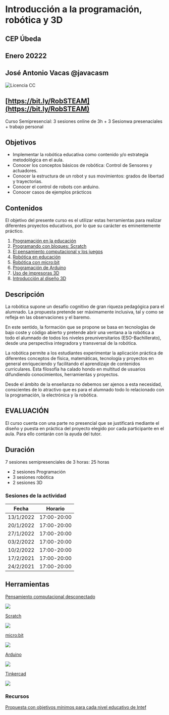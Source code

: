 # Introducción a la programación, robótica y 3D

## CEP Úbeda
## Enero 20222

## José Antonio Vacas @javacasm 

![Licencia CC](./images/Licencia_CC_peque.png)

## [https://bit.ly/RobSTEAM](https://bit.ly/RobSTEAM)

Curso Semipresencial: 3 sesiones online de 3h + 3 Sesionwa presenaciales + trabajo personal

## Objetivos

- Implementar la robótica educativa como contenido y/o estrategia metodológica en el aula.
- Conocer los conceptos básicos de robótica: Control de Sensores y actuadores.
- Conocer la estructura de un robot y sus movimientos: grados de libertad y trayectorias.
- Conocer el control de robots con arduino.
- Conocer casos de ejemplos prácticos

## Contenidos

El objetivo del presente curso es el utilizar estas herramientas para realizar diferentes proyectos educativos, por lo que su carácter es eminentemente práctico.

1. [Programación en la educación](./scratch/1.0.ProgramacionEnEducacion.md)
1. [Programando con bloques: Scratch](./scratch/3.0.Scratch3.0.md)
1. [El pensamiento computacional y los juegos](./scratch/9.0.PC_Unplugged.md)
1. [Robótica en educación](./scratch/8.1.0.RoboticaEducacion.md)
1. [Robótica con micro:bit](./microbit/0.Introduccion.md)
1. [Programación de Arduino](./arduino/arduinoblocks.md)
1. [Uso de impresoras 3D](./3D/README.md)
1. [Introducción al diseño 3D](./3D/9.0.HerramientasDiseño3D.md)


## Descripción

La robótica supone un desafío cognitivo de gran riqueza pedagógica para el alumnado. La propuesta pretende ser máximamente inclusiva, tal y como se refleja en las observaciones y el baremo.

En este sentido, la formación que se propone se basa en tecnologías de bajo coste y código abierto y pretende abrir una ventana a la robótica a todo el alumnado de todos los niveles preuniversitarios (ESO-Bachillerato), desde una perspectiva integradora y transversal de la robótica. 

La robótica permite a los estudiantes experimentar la aplicación práctica de diferentes conceptos de física, matemáticas, tecnología y proyectos en general enriqueciendo y facilitando el aprendizaje de contenidos curriculares. Esta filosofía ha calado hondo en multitud de usuarios difundiendo conocimientos, herramientas y proyectos.

Desde el ámbito de la enseñanza no debemos ser ajenos a esta necesidad, conscientes de lo atractivo que es para el alumnado todo lo relacionado con la programación, la electrónica y la robótica.



## EVALUACIÓN

El curso cuenta con una parte no presencial que se justificará mediante el diseño y puesta en práctica del proyecto elegido por cada participante en el aula. Para ello contarán con la ayuda del tutor. 


## Duración

7 sesiones semipresenciales de 3 horas: 25 horas

* 2 sesiones Programación
* 3 sesiones robótica
* 2 sesiones 3D

### Sesiones de la actividad

Fecha	|Horario
---|---
13/1/2022|17:00-20:00
20/1/2022|17:00-20:00
27/1/2022|17:00-20:00
03/2/2022|17:00-20:00
10/2/2022|17:00-20:00
17/2/2021|17:00-20:00
24/2/2021|17:00-20:00


## Herramientas

[Pensamiento computacional desconectado](https://csunplugged.org/es/)

![](./images/codyRobycompleto-1-400x273.png)

[Scratch](https://scratch.mit.edu/)

![](./scratch/images/BloquesSincronizacionTiempos.png)

[micro:bit](http://microbit.org/)

![](./images/Incio_bloques.png)

[Arduino](arduinoblocks.com)

![](./arduino/images/DHT11ReleUno_bb.png)

[Tinkercad](https://tinkercad.com)

![](./images/tinkercad.png)

### Recursos

[Propuesta con objetivos mínimos para cada nivel educativo de Intef](http://code.intef.es/wp-content/uploads/2018/10/Ponencia-sobre-Pensamiento-Computacional.-Informe-Final.pdf#page=65)